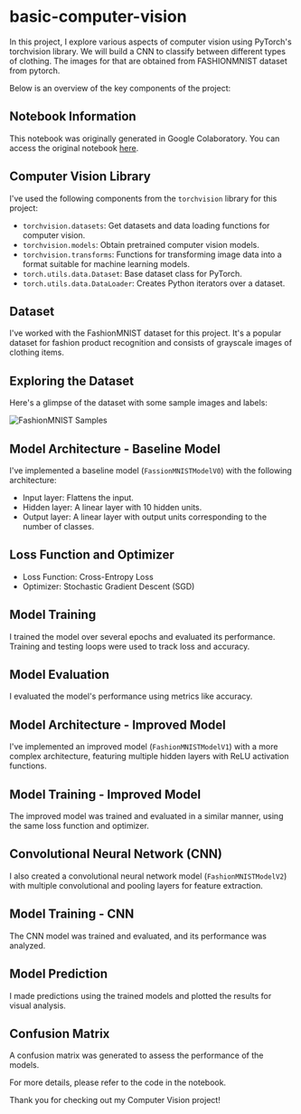# basic-computer-vision
In this project, I explore various aspects of computer vision using PyTorch's torchvision library.
We will build a CNN to classify between different types of clothing. The images for that are obtained from FASHIONMNIST dataset from pytorch.

Below is an overview of the key components of the project:

## Notebook Information
This notebook was originally generated in Google Colaboratory. You can access the original notebook [here](https://colab.research.google.com/drive/11QI7iWNxszOD9rwHy8pso-Cqer8ZiCQQ).

## Computer Vision Library

I've used the following components from the `torchvision` library for this project:

- `torchvision.datasets`: Get datasets and data loading functions for computer vision.
- `torchvision.models`: Obtain pretrained computer vision models.
- `torchvision.transforms`: Functions for transforming image data into a format suitable for machine learning models.
- `torch.utils.data.Dataset`: Base dataset class for PyTorch.
- `torch.utils.data.DataLoader`: Creates Python iterators over a dataset.

## Dataset

I've worked with the FashionMNIST dataset for this project. It's a popular dataset for fashion product recognition and consists of grayscale images of clothing items.

## Exploring the Dataset

Here's a glimpse of the dataset with some sample images and labels:

![FashionMNIST Samples]([insert_image_link_here](https://thiagolcmelo.github.io/assets/img/fashion-mnist.png))

## Model Architecture - Baseline Model

I've implemented a baseline model (`FassionMNISTModelV0`) with the following architecture:

- Input layer: Flattens the input.
- Hidden layer: A linear layer with 10 hidden units.
- Output layer: A linear layer with output units corresponding to the number of classes.

## Loss Function and Optimizer

- Loss Function: Cross-Entropy Loss
- Optimizer: Stochastic Gradient Descent (SGD)

## Model Training

I trained the model over several epochs and evaluated its performance. Training and testing loops were used to track loss and accuracy.

## Model Evaluation

I evaluated the model's performance using metrics like accuracy.

## Model Architecture - Improved Model

I've implemented an improved model (`FashionMNISTModelV1`) with a more complex architecture, featuring multiple hidden layers with ReLU activation functions.

## Model Training - Improved Model

The improved model was trained and evaluated in a similar manner, using the same loss function and optimizer.

## Convolutional Neural Network (CNN)

I also created a convolutional neural network model (`FashionMNISTModelV2`) with multiple convolutional and pooling layers for feature extraction.

## Model Training - CNN

The CNN model was trained and evaluated, and its performance was analyzed.

## Model Prediction

I made predictions using the trained models and plotted the results for visual analysis.

## Confusion Matrix

A confusion matrix was generated to assess the performance of the models.

For more details, please refer to the code in the notebook.

Thank you for checking out my Computer Vision project!
